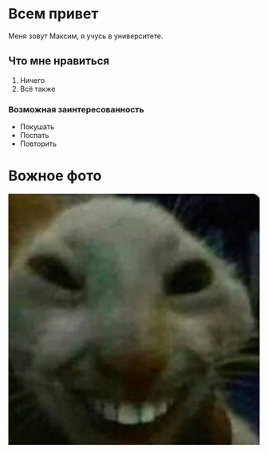 # Всем привет
Меня зовут Максим, я учусь в университете.
## Что мне нравиться
1. Ничего
2. Всё также 
### Возможная заинтересованность 
* Покушать
* Поспать
* Повторить
# Вожное фото
![Alt text](SJbTPA34lHE-1.jpg)
